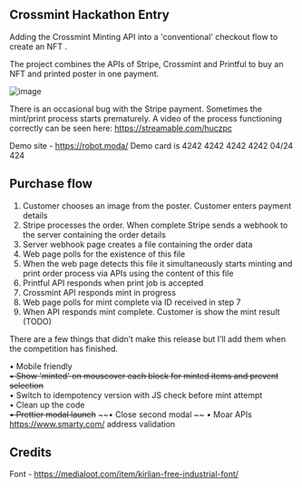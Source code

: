 ## Crossmint Hackathon Entry

Adding the Crossmint Minting API into a 'conventional' checkout flow to create an NFT .

The project combines the APIs of Stripe, Crossmint and Printful to buy an NFT and printed poster in one payment.

![image](https://user-images.githubusercontent.com/60509953/185814159-cab1206e-450d-4d28-93be-e3ceac45daa4.png)

There is an occasional bug with the Stripe payment. Sometimes the mint/print process starts prematurely. A video of the process functioning correctly can be seen here:  https://streamable.com/huczpc

Demo site - https://robot.moda/
Demo card is 4242 4242 4242 4242 04/24 424

## Purchase flow

1)	Customer chooses an image from the poster. Customer enters payment details
2)	Stripe processes the order. When complete Stripe sends a webhook to the server containing the order details
3)	Server webhook page creates a file containing the order data
4)	Web page polls for the existence of this file
5)	When the web page detects this file it simultaneously starts minting and print order process via APIs using the content of this file
6)	Printful API responds when print job is accepted
7)	Crossmint API responds mint in progress
8)	Web page polls for mint complete via ID received in step 7
9)	When API responds mint complete. Customer is show the mint result (TODO)


There are a few things that didn’t make this release but I’ll add them when the competition has finished.

•	Mobile friendly  
~~•	Show 'minted' on mouseover each block for minted items and prevent selection~~  
•	Switch to idempotency version with JS check before mint attempt  
•	Clean up the code  
~~•	Prettier modal launch~~ 
~~•	Close second modal ~~
•	Moar APIs https://www.smarty.com/ address validation  

## Credits

Font - https://medialoot.com/item/kirlian-free-industrial-font/
